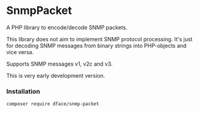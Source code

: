 # SnmpPacket

A PHP library to encode/decode SNMP packets.

This library does not aim to implement SNMP protocol processing.
It's just for decoding SNMP messages from binary strings into PHP-objects and vice versa. 

Supports SNMP messages v1, v2c and v3.

This is very early development version.

### Installation

`composer require dface/snmp-packet`
